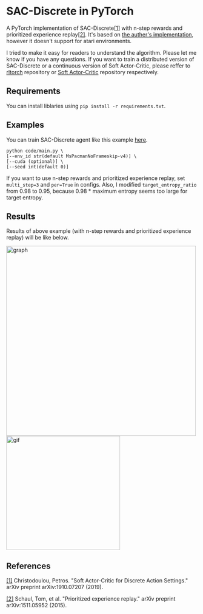 # SAC-Discrete in PyTorch
A PyTorch implementation of SAC-Discrete[[1]](#references) with n-step rewards and prioritized experience replay[[2]](#references). It's based on [the auther's implementation](https://github.com/p-christ/Deep-Reinforcement-Learning-Algorithms-with-PyTorch), however it doesn't support for atari environments.

I tried to make it easy for readers to understand the algorithm. Please let me know if you have any questions. If you want to train a distributed version of SAC-Discrete or a continuous version of Soft Actor-Critic, please reffer to [rltorch](https://github.com/ku2482/rltorch) repository or [Soft Actor-Critic](https://github.com/ku2482/soft-actor-critic.pytorch) repository respectively.

## Requirements
You can install liblaries using `pip install -r requirements.txt`.

## Examples
You can train SAC-Discrete agent like this example [here](https://github.com/ku2482/sac-discrete.pytorch/blob/master/code/main.py).

```
python code/main.py \
[--env_id str(default MsPacmanNoFrameskip-v4)] \
[--cuda (optional)] \
[--seed int(default 0)]
```

If you want to use n-step rewards and prioritized experience replay, set `multi_step=3` and `per=True` in configs. Also, I modified `target_entropy_ratio` from 0.98 to 0.95, because 0.98 * maximum entropy seems too large for target entropy.

## Results
Results of above example (with n-step rewards and prioritized experience replay) will be like below.

<img src="https://user-images.githubusercontent.com/37267851/69165567-23cc8680-0b35-11ea-8a3c-b251bacce975.png" title="graph" width=500><img src="https://user-images.githubusercontent.com/37267851/67809830-c9fc1200-fadc-11e9-8f48-799a19689dd6.gif" title="gif" width=300>

## References
[[1]](https://arxiv.org/abs/1910.07207) Christodoulou, Petros. "Soft Actor-Critic for Discrete Action Settings." arXiv preprint arXiv:1910.07207 (2019).

[[2]](https://arxiv.org/abs/1511.05952) Schaul, Tom, et al. "Prioritized experience replay." arXiv preprint arXiv:1511.05952 (2015).
